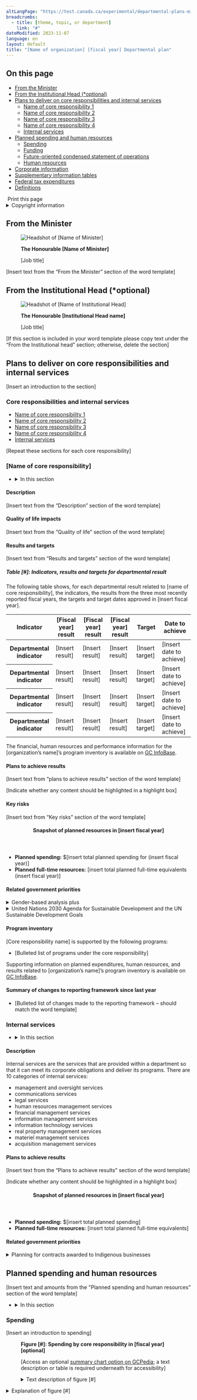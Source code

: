 ```yaml
---
altLangPage: "https://test.canada.ca/experimental/departmental-plans-ministeriels/dp-full-page-fr.html"
breadcrumbs:
  - title: [theme, topic, or department]
    link: "#"
dateModified: 2023-11-07
language: en
layout: default
title: "[Name of organization] [fiscal year] Departmental plan"
---
```

<link rel="stylesheet" type="text/css" href="departmental-plans-ministeriels/css/theme.min.css" />
<div class="mwsgeneric-base-html parbase section">
  
   <section>
  <h2>On this page</h2>
  <ul>
    <li><a href="#toc01">From the Minister</a></li>
    <li><a href="#toc01b">From the Institutional Head (*optional)</a></li>
    <li><a href="#toc02">Plans to deliver on core responsibilities and internal services</a> 
      <ul>
        <li><a href="#toc02-1">Name of  core responsibility 1</a></li>
        <li><a href="#toc02-2">Name of  core responsibility 2</a></li>
        <li><a href="#toc02-3">Name of  core responsibility 3</a></li>
        <li><a href="#toc02-4">Name of  core responsibility 4</a></li>
        <li><a href="#toc02-5">Internal  services</a></li>
      </ul>
    </li>
    <li><a href="#toc03">Planned spending and human resources</a>
      <ul>
        <li><a href="#toc03-1">Spending</a></li>
        <li><a href="#toc03-2">Funding</a></li>
        <li><a href="#toc03-3">Future-oriented condensed statement of operations</a></li>
        <li><a href="#toc03-4">Human resources</a></li>
      </ul>
    </li>
      <li><a href="#toc04">Corporate information</a></li>
      <li><a href="#toc05">Supplementary information tables</a></li>
    <li><a href="#toc06">Federal  tax expenditures </a></li>
    <li><a href="#toc07">Definitions </a></li>
  </ul>
</section>
<section> <span class="wb-toggle" data-toggle="{&quot;selector&quot;: &quot;main summary&quot;, &quot;print&quot;: &quot;on&quot;}"></span> <a onclick="window.print()" class="btn btn-default btn-lg mrgn-bttm-xl"><span class="glyphicon glyphicon-print" aria-hidden="true"></span>&nbsp;Print this page</a> </section>
<details class="brdr-tp brdr-rght brdr-bttm brdr-lft">
  <summary class="wb-toggle" data-toggle='{"print":"on"}'>Copyright information</summary>
  <p>[include copyright information]</p>
</details>
<section>
  <h2 id="toc01">From  the Minister</h2>
  <div class="pull-right mrgn-lft-md col-xs-4"> 
    <figure> 
     <img alt="Headshot of [Name of Minister]" class="img-responsive center-block" src="https://raw.githubusercontent.com/gc-proto/experimental/master/departmental-plans-ministeriels/portrait.png">
     <figcaption class="text-center small"> 
      <p class="mrgn-bttm-0"><strong>The Honourable [Name of Minister]</strong></p>
      <p>[Job title]</p> 
     </figcaption> 
    </figure> 
   </div>
  <p>[Insert text from the &ldquo;From the Minister&rdquo; section of the word template]</p><div class="clearfix"></div>
</section>
<section>
  <h2 id="toc01b">From  the Institutional Head (*optional)</h2>
    <div class="pull-right mrgn-lft-md col-xs-4"> 
    <figure> 
     <img alt="Headshot of [Name of Institutional Head]" class="img-responsive center-block" src="https://raw.githubusercontent.com/gc-proto/experimental/master/departmental-plans-ministeriels/portrait.png">
     <figcaption class="text-center small"> 
      <p class="mrgn-bttm-0"><strong>The Honourable [Institutional Head name]</strong></p>
      <p>[Job title]</p> 
     </figcaption> 
    </figure> 
   </div>
  <p>[If this section is included in your word template please copy text under the &ldquo;From the Institutional head&rdquo; section; otherwise, delete the section]</p><div class="clearfix"></div>
</section>
<section>
  <h2 id="toc02">Plans to deliver on core responsibilities and internal services</h2>
  <p>[Insert an introduction to the section]</p>
<section>
  <h3>Core  responsibilities and internal services</h3>
  <ul>
    <li><a href="#toc02-1">Name of  core responsibility 1</a></li>
    <li><a href="#toc02-2">Name of  core responsibility 2</a></li>
    <li><a href="#toc02-3">Name of  core responsibility 3</a></li>
    <li><a href="#toc02-4">Name of  core responsibility 4</a></li>
    <li><a href="#toc02-5">Internal  services</a></li>
    </ul>
</section>
  <p>[Repeat these sections for each core responsibility]</p>
  <section>
    <h3 id="toc02-1">[Name of core responsibility]</h3>
    <ul class="list-unstyled">
      <li>
        <details class="brdr-tp brdr-rght brdr-bttm brdr-lft">
          <summary class="wb-toggle" data-toggle='{"print":"on"}'>In this section</summary>
          <ul>
            <li><a href="#toc02-1-1">Description</a></li>
            <li><a href="#toc02-1-2">Quality of life impacts</a></li>
            <li><a href="#toc02-1-3">Results and targets</a></li>
            <li><a href="#toc02-1-4">Plans to achieve results</a></li>
            <li><a href="#toc02-1-5">Key risks</a></li>
            <li><a href="#toc02-1-6">Snapshot of planned resources in [insert fiscal year]</a></li>
            <li><a href="#toc02-1-7">Related government priorities</a></li>
            <li><a href="#toc02-1-8">Program inventory</a></li>
            <li><a href="#toc02-1-9">Summary of changes to reporting framework since last year</a></li>
          </ul>
        </details>
      </li>
    </ul>
    <section>
      <h4 id="toc02-1-1">Description</h4>
      <p>[Insert text from the “Description” section of the word template]</p>
</section>
    <section>
      <h4 id="toc02-1-2">Quality of life impacts</h4>
      <p>[Insert text from the “Quality of life” section of the word template] </p>
</section>
    <section>
      <h4 id="toc02-1-3">Results and targets</h4>
        <p>[Insert text from &ldquo;Results and targets&rdquo; section of the word template]</p>
<section><h5>Table [#]: Indicators, results and targets for departmental result</h5>
    <p>The following table shows, for each departmental result related to [name of core responsibility], the indicators, the results from the three&nbsp;most recently reported fiscal years, the targets and target dates approved in [insert fiscal year].</p>
<table id="tbl1" class="table table-bordered table-condensed">
  <thead>
    <tr class="active">
      <th class="text-left" scope="col"><div class="mrgn-tp-md mrgn-rght-md mrgn-bttm-md mrgn-lft-md">Indicator</div></th>
      <th class="text-left" scope="col"><div class="mrgn-tp-md mrgn-rght-md mrgn-bttm-md mrgn-lft-md">[Fiscal year] result</div></th>
      <th class="text-left" scope="col"><div class="mrgn-tp-md mrgn-rght-md mrgn-bttm-md mrgn-lft-md">[Fiscal year] result</div></th>
      <th class="text-left" scope="col"><div class="mrgn-tp-md mrgn-rght-md mrgn-bttm-md mrgn-lft-md">[Fiscal year] result </div></th>
      <th class="text-left" scope="col"><div class="mrgn-tp-md mrgn-rght-md mrgn-bttm-md mrgn-lft-md">Target</div></th>
      <th class="text-left" scope="col"><div class="mrgn-tp-md mrgn-rght-md mrgn-bttm-md mrgn-lft-md">Date to achieve</div></th>
      </tr>
    </thead>
  <tbody>
    <tr>
      <th class="text-left" scope="row"><div class="mrgn-tp-md mrgn-rght-md mrgn-bttm-md mrgn-lft-md">Departmental indicator</div></th>
      <td><div class="mrgn-tp-md mrgn-rght-md mrgn-bttm-md mrgn-lft-md">[Insert result]</div></td>
      <td><div class="mrgn-tp-md mrgn-rght-md mrgn-bttm-md mrgn-lft-md">[Insert result]</div></td>
      <td><div class="mrgn-tp-md mrgn-rght-md mrgn-bttm-md mrgn-lft-md">[Insert result]</div></td>
      <td><div class="mrgn-tp-md mrgn-rght-md mrgn-bttm-md mrgn-lft-md">[Insert target]</div></td>
      <td><div class="mrgn-tp-md mrgn-rght-md mrgn-bttm-md mrgn-lft-md">[Insert date to achieve]</div></td>
      </tr>
    <tr>
      <th class="text-left" scope="row"><div class="mrgn-tp-md mrgn-rght-md mrgn-bttm-md mrgn-lft-md">Departmental indicator</div></th>
      <td><div class="mrgn-tp-md mrgn-rght-md mrgn-bttm-md mrgn-lft-md">[Insert result]</div></td>
      <td><div class="mrgn-tp-md mrgn-rght-md mrgn-bttm-md mrgn-lft-md">[Insert result]</div></td>
      <td><div class="mrgn-tp-md mrgn-rght-md mrgn-bttm-md mrgn-lft-md">[Insert result]</div></td>
      <td><div class="mrgn-tp-md mrgn-rght-md mrgn-bttm-md mrgn-lft-md">[Insert target]</div></td>
      <td><div class="mrgn-tp-md mrgn-rght-md mrgn-bttm-md mrgn-lft-md">[Insert date to achieve]</div></td>
      </tr>
    <tr>
      <th class="text-left" scope="row"><div class="mrgn-tp-md mrgn-rght-md mrgn-bttm-md mrgn-lft-md">Departmental indicator</div></th>
      <td><div class="mrgn-tp-md mrgn-rght-md mrgn-bttm-md mrgn-lft-md">[Insert result]</div></td>
      <td><div class="mrgn-tp-md mrgn-rght-md mrgn-bttm-md mrgn-lft-md">[Insert result]</div></td>
      <td><div class="mrgn-tp-md mrgn-rght-md mrgn-bttm-md mrgn-lft-md">[Insert result]</div></td>
      <td><div class="mrgn-tp-md mrgn-rght-md mrgn-bttm-md mrgn-lft-md">[Insert target]</div></td>
      <td><div class="mrgn-tp-md mrgn-rght-md mrgn-bttm-md mrgn-lft-md">[Insert date to achieve]</div></td>
      </tr>
    <tr>
      <th class="text-left" scope="row"><div class="mrgn-tp-md mrgn-rght-md mrgn-bttm-md mrgn-lft-md">Departmental indicator</div></th>
      <td><div class="mrgn-tp-md mrgn-rght-md mrgn-bttm-md mrgn-lft-md">[Insert result]</div></td>
      <td><div class="mrgn-tp-md mrgn-rght-md mrgn-bttm-md mrgn-lft-md">[Insert result]</div></td>
      <td><div class="mrgn-tp-md mrgn-rght-md mrgn-bttm-md mrgn-lft-md">[Insert result]</div></td>
      <td><div class="mrgn-tp-md mrgn-rght-md mrgn-bttm-md mrgn-lft-md">[Insert target]</div></td>
      <td><div class="mrgn-tp-md mrgn-rght-md mrgn-bttm-md mrgn-lft-md">[Insert date to achieve]</div></td>
      </tr>
    </tbody>
</table>
<p>The financial, human resources and performance information for the [organization&rsquo;s name]&rsquo;s program inventory is available on <a href="https://www.tbs-sct.gc.ca/ems-sgd/edb-bdd/index-eng.html">GC InfoBase</a>.</p></section>
    </section>
    <section>
      <h4 id="toc02-1-4">Plans to achieve results</h4>
      <p>[Insert text from &ldquo;plans to achieve results&rdquo; section of the word template]</p>
        <div class="well"><p>[Indicate whether any content should be highlighted in a highlight box] </p>
</div>
    </section>
    <section>
      <h4 id="toc02-1-5">Key risks</h4>
      <p>[Insert text from &ldquo;Key risks&rdquo; section of the word template]</p></section>
      <section>
      </section><section><div class="panel panel-primary">
          <header class="panel-heading"><h4 class="mrgn-tp-0 mrgn-bttm-0" id="toc02-1-6">Snapshot of planned resources in [insert fiscal year]</h4></header>
  <div class="panel-body">
    <ul>
      <li><strong>Planned spending:</strong> $[insert total planned  spending for (insert fiscal year)]</li>
      <li><strong>Planned full-time resources:</strong> [insert total planned  full-time equivalents (insert fiscal year)]</li>
      </ul>
    </div>
</div></section>
    <section>
      <h4 id="toc02-1-7">Related government  priorities</h4>
      <details class="brdr-tp brdr-rght brdr-bttm brdr-lft">
        <summary class="wb-toggle" data-toggle='{"print":"on"}'>Gender-based analysis plus</summary>
        <p>[Text within the “Gender-based analysis plus” section, if included]</p>
      </details>
      <details class="brdr-tp brdr-rght brdr-bttm brdr-lft">
        <summary class="wb-toggle" data-toggle='{"print":"on"}'>United Nations 2030 Agenda for Sustainable Development and the UN Sustainable Development Goals</summary>
        <p>[Text within the “United Nations 2030 Agenda for Sustainable Development and the UN Sustainable Development Goals”, if included] </p>
      </details>
  </section>
    <section>
      <h4 id="toc02-1-8">Program inventory</h4>
      <p>[Core responsibility name] is supported by the following programs:</p>
<ul>
  <li>[Bulleted list of programs under the core  responsibility]</li>
  </ul>
<p>Supporting information on planned expenditures, human resources, and results related to [organization&rsquo;s name]&rsquo;s program inventory is available on <a href="https://www.tbs-sct.gc.ca/ems-sgd/edb-bdd/index-eng.html">GC InfoBase</a>.</p>
    </section>
    <section>
      <h4 id="toc02-1-9">Summary of changes to reporting framework since last year</h4>
      <ul>
        <li>[Bulleted list of changes made to the reporting  framework – should match the word template]</li>
      </ul>
    </section>
  </section>
  <section>
    <h3 id="toc02-5">Internal services</h3>
    <ul class="list-unstyled">
      <li>
        <details class="brdr-tp brdr-rght brdr-bttm brdr-lft">
          <summary class="wb-toggle" data-toggle='{"print":"on"}'>In this section</summary>
          <ul>
            <li><a href="#toc02-5-1">Description</a></li>
            <li><a href="#toc02-5-2">Plans to achieve results</a></li>
            <li><a href="#toc02-5-3">Snapshot of planned  resources in [insert fiscal year]</a></li>
            <li><a href="#toc02-5-4">Related government  priorities</a></li>
          </ul>
        </details>
      </li>
    </ul>
    <section>
      <h4 is="toc02-5-1">Description</h4>
      <p>Internal services are the services that are provided within a department so that it can meet its corporate obligations and deliver its programs. There are 10 categories of internal services:</p>
      <ul>
        <li>management and oversight  services</li>
        <li>communications services</li>
        <li>legal services</li>
        <li>human resources management  services</li>
        <li>financial management services</li>
        <li>information management services</li>
        <li>information technology services</li>
        <li>real property management  services</li>
        <li>materiel management services</li>
        <li>acquisition  management services</li>
      </ul>
    </section>
    <section>
      <h4 is="toc02-5-2">Plans to achieve results</h4>
      <p>[Insert text from the &ldquo;Plans to achieve results&rdquo; section of the word template]   </p>
      <div class="well">
        <p>[Indicate whether any content should be highlighted in a highlight box]</p>
</div>
    </section>
    <section>
        <div class="panel panel-primary">
          <header class="panel-heading"><h4 class="mrgn-tp-0 mrgn-bttm-0" id="toc02-5-3">Snapshot of planned resources in [insert fiscal year]</h4></header>
            <div class="panel-body">
        <ul>
          <li><strong>Planned spending:</strong> $[insert total planned spending]</li>
          <li><strong>Planned full-time resources:</strong> [insert total planned  full-time equivalents]</li>
        </ul>
    </div>
</div>
    </section>
    <section>
      <h4 is="toc02-5-4">Related government  priorities</h4>
      <details class="brdr-tp brdr-rght brdr-bttm brdr-lft">
        <summary class="wb-toggle"  data-toggle='{"print":"on"}'>Planning for contracts awarded to Indigenous businesses</summary>
        <p>[Text within the “Planning for contracts awarded to Indigenous businesses” section] </p>
      </details>
    </section>
</section>
</section>
<section>
  <h2 id="toc03"> Planned spending  and human resources</h2>
  <p>[Insert text and amounts from the &quot;Planned spending and human resources&rdquo; section of the word template]</p><ul class="list-unstyled">
  <li>
    <details class="brdr-tp brdr-rght brdr-bttm brdr-lft">
      <summary class="wb-toggle" data-toggle='{"print":"on"}'>In this section</summary>
      <ul>
        <li><a href="#toc03-1">Spending</a></li>
        <li><a href="#toc03-2">Funding</a></li>
        <li><a href="#toc03-3">Future-oriented condensed statement of operations</a></li>
        <li><a href="#toc03-4">Human resources</a></li>
        </ul>
      </details>
    </li>
</ul>
  <section>
    <h3 id="toc03-1">Spending</h3>
    <p>[Insert an introduction to spending]</p>
<section>
        <figure id="toc03-fig1">
            <figcaption class="text-left h4"><strong>Figure [#]: Spending by core responsibility in [fiscal year][optional]</strong></figcaption>
            <p>[Access an optional <a href="https://www.gcpedia.gc.ca/gcwiki/images/0/05/Pie_chart_template_-_EN.xlsx">summary chart option on GCPedia</a>; a text description or table is required underneath for accessibility]</p>
            <details class="brdr-tp brdr-rght brdr-bttm brdr-lft">
                <summary class="wb-toggle"  data-toggle='{"print":"on"}'>Text description of figure [#]</summary>

                <div class="table-responsive">
                  <table id="fig-tbl1" class="table table-bordered table-condensed">
                    <thead>
                      <tr class="active">
                    <th class="text-left" scope="col"><div class="mrgn-tp-md mrgn-rght-md mrgn-bttm-md mrgn-lft-md">Core responsibilities and internal services</div></th>
                    <th class="text-left" scope="col"><div class="mrgn-tp-md mrgn-rght-md mrgn-bttm-md mrgn-lft-md">[Insert fiscal year] planned spending</div></th>
                  </tr>
                    </thead>
                    <tbody>
                  <tr>
                    <th class="text-left" scope="row"><div class="mrgn-tp-md mrgn-rght-md mrgn-bttm-md mrgn-lft-lg">1. Core responsibility </div></th>
                    <td><div class="mrgn-tp-md mrgn-rght-md mrgn-bttm-md mrgn-lft-md">[Insert amount]</div></td>
                  </tr>
                  <tr>
                    <th class="text-left" scope="row"><div class="mrgn-tp-md mrgn-rght-md mrgn-bttm-md mrgn-lft-lg">2. Core responsibility </div></th>
                    <td><div class="mrgn-tp-md mrgn-rght-md mrgn-bttm-md mrgn-lft-md">[Insert amount]</div></td>
                  </tr>
                  <tr>
                    <th class="text-left" scope="row"><div class="mrgn-tp-md mrgn-rght-md mrgn-bttm-md mrgn-lft-lg">3. Core responsibility </div></th>
                    <td><div class="mrgn-tp-md mrgn-rght-md mrgn-bttm-md mrgn-lft-md">[Insert amount]</div></td>
                  </tr>
                  <tr>
                    <th class="text-left" scope="row"><div class="mrgn-tp-md mrgn-rght-md mrgn-bttm-md mrgn-lft-lg">4. Core responsibility </div></th>
                    <td><div class="mrgn-tp-md mrgn-rght-md mrgn-bttm-md mrgn-lft-md">[Insert amount]</div></td>
                  </tr>
                  <tr>
                    <th class="text-left" scope="row"><div class="mrgn-tp-md mrgn-rght-md mrgn-bttm-md mrgn-lft-md">Internal services</div></th>
                    <td><div class="mrgn-tp-md mrgn-rght-md mrgn-bttm-md mrgn-lft-md">[Insert amount]</div></td>
                  </tr>
                    </tbody>
</table></div>
            </details>
            <details class="brdr-tp brdr-rght brdr-bttm brdr-lft">
                <summary class="wb-toggle"  data-toggle='{"print":"on"}'>Explanation of figure [#]</summary>

                <p>[Please include the explanation of the figure included in the word template]</p>
            </details>
        </figure>
        <p>[Insert text from the &ldquo;Actual spending summary for core responsibilities and internal services (dollars)&rdquo; section of the word template] </p>
</section>
    <section>
      <h4>Table [#]: Actual spending summary for core responsibilities and internal services ($ dollars)</h4>
      
<p>The following table shows information on spending for each of [organization&rsquo;s name]&rsquo;s core responsibilities and for its internal services for the previous three fiscal years. Amounts for the current fiscal year are forecasted based on spending to date.</p>
<div class="table-responsive">
  <table id="tbl2" class="table table-bordered table-condensed">
    <thead>
      <tr class="active">
        <th class="text-left" scope="col"><div class="mrgn-tp-md mrgn-rght-md mrgn-bttm-md mrgn-lft-md">Core responsibilities and internal services</div></th>
        <th class="text-left" scope="col"><div class="mrgn-tp-md mrgn-rght-md mrgn-bttm-md mrgn-lft-md">[Insert fiscal year] actual expenditures</div></th>
        <th class="text-left" scope="col"><div class="mrgn-tp-md mrgn-rght-md mrgn-bttm-md mrgn-lft-md">[Insert fiscal year] actual expenditures</div></th>
        <th class="text-left" scope="col"><div class="mrgn-tp-md mrgn-rght-md mrgn-bttm-md mrgn-lft-md">[Insert fiscal year] forecast spending</div></th>
        </tr>
      </thead>
    <tbody>
      <tr>
                <th class="text-left" scope="row"><div class="mrgn-tp-md mrgn-rght-md mrgn-bttm-md mrgn-lft-lg">1. Core responsibility </div></th>
                <td><div class="mrgn-tp-md mrgn-rght-md mrgn-bttm-md mrgn-lft-md">[Insert the total authorities from Public Accounts]</div></td>
                <td><div class="mrgn-tp-md mrgn-rght-md mrgn-bttm-md mrgn-lft-md">[Insert the total authorities from Public Accounts]</div></td>
                <td><div class="mrgn-tp-md mrgn-rght-md mrgn-bttm-md mrgn-lft-md">[Insert the total forecast spending for the fiscal year]</div></td>
              </tr>
              <tr>
                <th class="text-left" scope="row"><div class="mrgn-tp-md mrgn-rght-md mrgn-bttm-md mrgn-lft-lg">2. Core responsibility</div></th>
                <td><div class="mrgn-tp-md mrgn-rght-md mrgn-bttm-md mrgn-lft-md">[Insert the total authorities from Public Accounts]</div></td>
                <td><div class="mrgn-tp-md mrgn-rght-md mrgn-bttm-md mrgn-lft-md">[Insert the total authorities from Public Accounts]</div></td>
                <td><div class="mrgn-tp-md mrgn-rght-md mrgn-bttm-md mrgn-lft-md">[Insert the total forecast spending for the fiscal year]</div></td>
              </tr>
              <tr>
                <th class="text-left" scope="row"><div class="mrgn-tp-md mrgn-rght-md mrgn-bttm-md mrgn-lft-lg">3. Core responsibility</div></th>
                <td><div class="mrgn-tp-md mrgn-rght-md mrgn-bttm-md mrgn-lft-md">[Insert the total authorities from Public Accounts]</div></td>
                <td><div class="mrgn-tp-md mrgn-rght-md mrgn-bttm-md mrgn-lft-md">[Insert the total authorities from Public Accounts]</div></td>
                <td><div class="mrgn-tp-md mrgn-rght-md mrgn-bttm-md mrgn-lft-md">[Insert the total forecast spending for the fiscal year]</div></td>
              </tr>
              <tr>
                <th class="text-left" scope="row"><div class="mrgn-tp-md mrgn-rght-md mrgn-bttm-md mrgn-lft-lg">4. Core responsibility</div></th>
                <td><div class="mrgn-tp-md mrgn-rght-md mrgn-bttm-md mrgn-lft-md">[Insert the total authorities from Public Accounts]</div></td>
                <td><div class="mrgn-tp-md mrgn-rght-md mrgn-bttm-md mrgn-lft-md">[Insert the total authorities from Public Accounts]</div></td>
                <td><div class="mrgn-tp-md mrgn-rght-md mrgn-bttm-md mrgn-lft-md">[Insert the total forecast spending for the fiscal year]</div></td>
              </tr>
      <tr class="active">
        <th class="text-left" scope="row"><div class="mrgn-tp-md mrgn-rght-md mrgn-bttm-md mrgn-lft-md">Subtotal</div></th>
        <td><div class="mrgn-tp-md mrgn-rght-md mrgn-bttm-md mrgn-lft-md">[Insert subtotal]</div></td>
        <td><div class="mrgn-tp-md mrgn-rght-md mrgn-bttm-md mrgn-lft-md">[Insert subtotal]</div></td>
        <td><div class="mrgn-tp-md mrgn-rght-md mrgn-bttm-md mrgn-lft-md">[Insert subtotal]</div></td>
        </tr>
      <tr>
        <th class="text-left" scope="row"><div class="mrgn-tp-md mrgn-rght-md mrgn-bttm-md mrgn-lft-md">Internal services</div></th>
        <td><div class="mrgn-tp-md mrgn-rght-md mrgn-bttm-md mrgn-lft-md">[Insert the total authorities from Public Accounts]</div></td>
        <td><div class="mrgn-tp-md mrgn-rght-md mrgn-bttm-md mrgn-lft-md">[Insert the total authorities from Public Accounts]</div></td>
        <td><div class="mrgn-tp-md mrgn-rght-md mrgn-bttm-md mrgn-lft-md">[Insert the total forecast spending for the fiscal year]</div></td>
        </tr>
      <tr class="active">
        <th class="text-left" scope="row"><div class="mrgn-tp-md mrgn-rght-md mrgn-bttm-md mrgn-lft-md">Total</div></th>
        <td><div class="mrgn-tp-md mrgn-rght-md mrgn-bttm-md mrgn-lft-md">[Insert subtotal plus internal services]</div></td>
        <td><div class="mrgn-tp-md mrgn-rght-md mrgn-bttm-md mrgn-lft-md">[Insert subtotal plus internal services]</div></td>
        <td><div class="mrgn-tp-md mrgn-rght-md mrgn-bttm-md mrgn-lft-md">[Insert subtotal plus internal services]</div></td>
        </tr>
      </tbody>
</table></div>

        
      <details class="brdr-tp brdr-rght brdr-bttm brdr-lft">
        <summary class="wb-toggle"  data-toggle='{"print":"on"}'>Explanation of table [#]</summary>
        <p>[Please include the explanation of the table included in the word template]</p>
      </details>
        <p>[Ensure that the content matches the &ldquo;Actual spending summary for core responsibilities and internal services (dollars)&rdquo; section of the word template] </p>
    </section>
    <section>
      <h4>Table [#]: Budgetary planning summary for core  responsibilities and internal services (dollars)</h4>
      
<p>The following table shows information on spending for each of [organization&rsquo;s name]&rsquo;s core responsibilities and for its internal services for the upcoming three fiscal years.</p>
<div class="table-responsive">
<table id="tbl3" class="table table-bordered table-condensed">
  <thead>
<tr class="active">
    <th class="text-left" scope="col"><div class="mrgn-tp-md mrgn-rght-md mrgn-bttm-md mrgn-lft-md">Core responsibilities and internal services</div></th>
    <th class="text-left" scope="col"><div class="mrgn-tp-md mrgn-rght-md mrgn-bttm-md mrgn-lft-md">[Insert fiscal year] budgetary spending (as indicated in Main Estimates)</div></th>
    <th class="text-left" scope="col"><div class="mrgn-tp-md mrgn-rght-md mrgn-bttm-md mrgn-lft-md">[Insert fiscal year] planned spending</div></th>
    <th class="text-left" scope="col"><div class="mrgn-tp-md mrgn-rght-md mrgn-bttm-md mrgn-lft-md">[Insert fiscal year] planned spending</div></th>
    <th class="text-left" scope="col"><div class="mrgn-tp-md mrgn-rght-md mrgn-bttm-md mrgn-lft-md">[Insert fiscal year] planned spending</div></th>
  </tr>
</thead>
  <tbody>
 <tr>
                <th class="text-left" scope="row"><div class="mrgn-tp-md mrgn-rght-md mrgn-bttm-md mrgn-lft-lg">1. Core responsibility </div></th>
                <td><div class="mrgn-tp-md mrgn-rght-md mrgn-bttm-md mrgn-lft-md">[Insert the total budgetary spending, as provided in the Main Estimates]</div></td>
                <td><div class="mrgn-tp-md mrgn-rght-md mrgn-bttm-md mrgn-lft-md">[Insert the total planned spending for the fiscal year]</div></td>
                <td><div class="mrgn-tp-md mrgn-rght-md mrgn-bttm-md mrgn-lft-md">[Insert the total planned spending for the fiscal year]</div></td>
                <td><div class="mrgn-tp-md mrgn-rght-md mrgn-bttm-md mrgn-lft-md">[Insert the total planned spending for the fiscal year]</div></td>
              </tr>
              <tr>
                <th class="text-left" scope="row"><div class="mrgn-tp-md mrgn-rght-md mrgn-bttm-md mrgn-lft-lg">2. Core responsibility</div></th>
                <td><div class="mrgn-tp-md mrgn-rght-md mrgn-bttm-md mrgn-lft-md">[Insert the total budgetary spending, as provided in the Main Estimates]</div></td>
                <td><div class="mrgn-tp-md mrgn-rght-md mrgn-bttm-md mrgn-lft-md">[Insert the total planned spending for the fiscal year]</div></td>
                <td><div class="mrgn-tp-md mrgn-rght-md mrgn-bttm-md mrgn-lft-md">[Insert the total planned spending for the fiscal year]</div></td>
                <td><div class="mrgn-tp-md mrgn-rght-md mrgn-bttm-md mrgn-lft-md">[Insert the total planned spending for the fiscal year]</div></td>
              </tr>
              <tr>
                <th class="text-left" scope="row"><div class="mrgn-tp-md mrgn-rght-md mrgn-bttm-md mrgn-lft-lg">3. Core responsibility</div></th>
                <td><div class="mrgn-tp-md mrgn-rght-md mrgn-bttm-md mrgn-lft-md">[Insert the total budgetary spending, as provided in the Main Estimates]</div></td>
                <td><div class="mrgn-tp-md mrgn-rght-md mrgn-bttm-md mrgn-lft-md">[Insert the total planned spending for the fiscal year]</div></td>
                <td><div class="mrgn-tp-md mrgn-rght-md mrgn-bttm-md mrgn-lft-md">[Insert the total planned spending for the fiscal year]</div></td>
                <td><div class="mrgn-tp-md mrgn-rght-md mrgn-bttm-md mrgn-lft-md">[Insert the total planned spending for the fiscal year]</div></td>
              </tr>
              <tr>
                <th class="text-left" scope="row"><div class="mrgn-tp-md mrgn-rght-md mrgn-bttm-md mrgn-lft-lg">4. Core responsibility</div></th>
                <td><div class="mrgn-tp-md mrgn-rght-md mrgn-bttm-md mrgn-lft-md">[Insert the total budgetary spending, as provided in the Main Estimates]</div></td>
                <td><div class="mrgn-tp-md mrgn-rght-md mrgn-bttm-md mrgn-lft-md">[Insert the total planned spending for the fiscal year]</div></td>
                <td><div class="mrgn-tp-md mrgn-rght-md mrgn-bttm-md mrgn-lft-md">[Insert the total planned spending for the fiscal year]</div></td>
                <td><div class="mrgn-tp-md mrgn-rght-md mrgn-bttm-md mrgn-lft-md">[Insert the total planned spending for the fiscal year]</div></td>
              </tr>
  <tr class="active">
    <th class="text-left" scope="row"><div class="mrgn-tp-md mrgn-rght-md mrgn-bttm-md mrgn-lft-md">Subtotal </div></th>
    <td><div class="mrgn-tp-md mrgn-rght-md mrgn-bttm-md mrgn-lft-md">[Insert subtotal]</div></td>
    <td><div class="mrgn-tp-md mrgn-rght-md mrgn-bttm-md mrgn-lft-md">[Insert subtotal]</div></td>
    <td><div class="mrgn-tp-md mrgn-rght-md mrgn-bttm-md mrgn-lft-md">[Insert subtotal]</div></td>
    <td><div class="mrgn-tp-md mrgn-rght-md mrgn-bttm-md mrgn-lft-md">[Insert subtotal]</div></td>
  </tr>
  <tr>
    <th class="text-left" scope="row"><div class="mrgn-tp-md mrgn-rght-md mrgn-bttm-md mrgn-lft-md">Internal services</div></th>
    <td><div class="mrgn-tp-md mrgn-rght-md mrgn-bttm-md mrgn-lft-md">[Insert the total budgetary spending, as provided in the Main Estimates]</div></td>
    <td><div class="mrgn-tp-md mrgn-rght-md mrgn-bttm-md mrgn-lft-md">[Insert the total planned spending for the fiscal year]</div></td>
    <td><div class="mrgn-tp-md mrgn-rght-md mrgn-bttm-md mrgn-lft-md">[Insert the total planned spending for the fiscal year]</div></td>
    <td><div class="mrgn-tp-md mrgn-rght-md mrgn-bttm-md mrgn-lft-md">[Insert the total planned spending for the fiscal year]</div></td>
  </tr>
  <tr class="active">
    <th class="text-left" scope="row"><div class="mrgn-tp-md mrgn-rght-md mrgn-bttm-md mrgn-lft-md">Total</div></th>
    <td><div class="mrgn-tp-md mrgn-rght-md mrgn-bttm-md mrgn-lft-md">[Insert subtotal plus internal services]</div></td>
    <td><div class="mrgn-tp-md mrgn-rght-md mrgn-bttm-md mrgn-lft-md">[Insert subtotal plus internal services]</div></td>
    <td><div class="mrgn-tp-md mrgn-rght-md mrgn-bttm-md mrgn-lft-md">[Insert subtotal plus internal services]</div></td>
    <td><div class="mrgn-tp-md mrgn-rght-md mrgn-bttm-md mrgn-lft-md">[Insert subtotal plus internal services]</div></td>
  </tr>
</tbody>
</table>
</div>
      <details class="brdr-tp brdr-rght brdr-bttm brdr-lft">
        <summary class="wb-toggle"  data-toggle='{"print":"on"}'>Explanation of table [#]</summary>
        <p>[Please include the explanation of the table included in the word template]</p>
      </details>
        <p>[Include this section if it appears in the word template]</p>
    </section>
      
    <section>
        <h4>Table [#]: [Fiscal year] budgetary gross and net  planned spending summary</h4>
        
        <p>The following table reconciles gross planned spending with net planned spending for 2024–25.</p>
        <div class="table-responsive">
          <table id="tbl4" class="table table-bordered table-condensed">
            <caption class="text-left"></caption>
            <thead>
              <tr class="active">
                <th class="text-left" scope="col"><div class="mrgn-tp-md mrgn-rght-md mrgn-bttm-md mrgn-lft-md">Core responsibilities and internal services</div></th>
                <th class="text-left" scope="col"><div class="mrgn-tp-md mrgn-rght-md mrgn-bttm-md mrgn-lft-md">[Insert fiscal year] gross planned spending (dollars) </div></th>
                <th class="text-left" scope="col"><div class="mrgn-tp-md mrgn-rght-md mrgn-bttm-md mrgn-lft-md">[Insert fiscal year] planned revenues netted against spending (dollars) </div></th>
                <th class="text-left" scope="col"><div class="mrgn-tp-md mrgn-rght-md mrgn-bttm-md mrgn-lft-md">[Insert fiscal year] planned net spending (dollars) </div></th>
              </tr>
            </thead>
            <tbody>
              <tr>
                <th class="text-left" scope="row"><div class="mrgn-tp-md mrgn-rght-md mrgn-bttm-md mrgn-lft-lg">1. Core responsibility </div></th>
                <td><div class="mrgn-tp-md mrgn-rght-md mrgn-bttm-md mrgn-lft-md">[Insert amount]</div></td>
                <td><div class="mrgn-tp-md mrgn-rght-md mrgn-bttm-md mrgn-lft-md">[Insert amount]</div></td>
                <td><div class="mrgn-tp-md mrgn-rght-md mrgn-bttm-md mrgn-lft-md">[Insert amount]</div></td>
              </tr>
              <tr>
                <th class="text-left" scope="row"><div class="mrgn-tp-md mrgn-rght-md mrgn-bttm-md mrgn-lft-lg">2. Core responsibility</div></th>
                <td><div class="mrgn-tp-md mrgn-rght-md mrgn-bttm-md mrgn-lft-md">[Insert amount]</div></td>
                <td><div class="mrgn-tp-md mrgn-rght-md mrgn-bttm-md mrgn-lft-md">[Insert amount]</div></td>
                <td><div class="mrgn-tp-md mrgn-rght-md mrgn-bttm-md mrgn-lft-md">[Insert amount]</div></td>
              </tr>
              <tr>
                <th class="text-left" scope="row"><div class="mrgn-tp-md mrgn-rght-md mrgn-bttm-md mrgn-lft-lg">3. Core responsibility</div></th>
                <td><div class="mrgn-tp-md mrgn-rght-md mrgn-bttm-md mrgn-lft-md">[Insert amount]</div></td>
                <td><div class="mrgn-tp-md mrgn-rght-md mrgn-bttm-md mrgn-lft-md">[Insert amount]</div></td>
                <td><div class="mrgn-tp-md mrgn-rght-md mrgn-bttm-md mrgn-lft-md">[Insert amount]</div></td>
              </tr>
              <tr>
                <th class="text-left" scope="row"><div class="mrgn-tp-md mrgn-rght-md mrgn-bttm-md mrgn-lft-lg">4. Core responsibility</div></th>
                <td><div class="mrgn-tp-md mrgn-rght-md mrgn-bttm-md mrgn-lft-md">[Insert amount]</div></td>
                <td><div class="mrgn-tp-md mrgn-rght-md mrgn-bttm-md mrgn-lft-md">[Insert amount]</div></td>
                <td><div class="mrgn-tp-md mrgn-rght-md mrgn-bttm-md mrgn-lft-md">[Insert amount]</div></td>
              </tr>
              <tr class="active">
                <th class="text-left" scope="row"><div class="mrgn-tp-md mrgn-rght-md mrgn-bttm-md mrgn-lft-md">Subtotal</div></th>
                <td><div class="mrgn-tp-md mrgn-rght-md mrgn-bttm-md mrgn-lft-md">[Insert subtotal]</div></td>
                <td><div class="mrgn-tp-md mrgn-rght-md mrgn-bttm-md mrgn-lft-md">[Insert subtotal]</div></td>
                <td><div class="mrgn-tp-md mrgn-rght-md mrgn-bttm-md mrgn-lft-md">[Insert subtotal]</div></td>
              </tr>
              <tr>
                <th class="text-left" scope="row"><div class="mrgn-tp-md mrgn-rght-md mrgn-bttm-md mrgn-lft-md">Internal services</div></th>
                <td><div class="mrgn-tp-md mrgn-rght-md mrgn-bttm-md mrgn-lft-md">[Insert amount]</div></td>
                <td><div class="mrgn-tp-md mrgn-rght-md mrgn-bttm-md mrgn-lft-md">[Insert amount]</div></td>
                <td><div class="mrgn-tp-md mrgn-rght-md mrgn-bttm-md mrgn-lft-md">[Insert amount]</div></td>
              </tr>
              <tr class="active">
                <th class="text-left" scope="row"><div class="mrgn-tp-md mrgn-rght-md mrgn-bttm-md mrgn-lft-md">Total</div></th>
                <td><div class="mrgn-tp-md mrgn-rght-md mrgn-bttm-md mrgn-lft-md">[Insert subtotal plus internal services]</div></td>
                <td><div class="mrgn-tp-md mrgn-rght-md mrgn-bttm-md mrgn-lft-md">[Insert subtotal plus internal services]</div></td>
                <td><div class="mrgn-tp-md mrgn-rght-md mrgn-bttm-md mrgn-lft-md">[Insert subtotal plus internal services]</div></td>
              </tr>
            </tbody>
          </table>
        </div>
        <details class="brdr-tp brdr-rght brdr-bttm brdr-lft">
        <summary class="wb-toggle"  data-toggle='{"print":"on"}'>Explanation of table [#]</summary>
        <p>[Please include the explanation of the table included in the word template]</p>
      </details>
    </section>
    </section>
      
 
  <section>
    <h3 id="toc03-2">Funding</h3>
      <section><figure id="toc03-fig2">
            <figcaption class="text-left h4"><strong>Figure [#]: Departmental spending [insert fiscal year] to [insert fiscal year]</strong></figcaption>
            <p>The following graph presents planned spending (voted and statutory expenditures) over time.  </p>
            <p>[Access the <a href="https://www.gcpedia.gc.ca/gcwiki/images/b/b1/2024-25_Departmental_Spending_Graph_Template_-_EN.xlsx">bar graph template on GCPedia</a>]</p>
            <img src="https://raw.githubusercontent.com/gc-proto/experimental/master/departmental-plans-ministeriels/figure.png" class="img-responsive center-block" alt="[alt text]. Text version below:" />

            <details class="brdr-tp brdr-rght brdr-bttm brdr-lft">
                <summary class="wb-toggle"  data-toggle='{"print":"on"}'>Text description of figure [#]</summary>

                <div class="table-responsive">
                  <table id="fig-tbl2" class="table table-bordered table-condensed">
                    <thead>
                      <tr class="active">
                    <th class="text-left" scope="col"><div class="mrgn-tp-md mrgn-rght-md mrgn-bttm-md mrgn-lft-md">Fiscal year</div></th>
                    <th class="text-left" scope="col"><div class="mrgn-tp-md mrgn-rght-md mrgn-bttm-md mrgn-lft-md">Total</div></th>
                    <th class="text-left" scope="col"><div class="mrgn-tp-md mrgn-rght-md mrgn-bttm-md mrgn-lft-md">Voted</div></th>
                    <th class="text-left" scope="col"><div class="mrgn-tp-md mrgn-rght-md mrgn-bttm-md mrgn-lft-md">Statutory</div></th>
                  </tr>
                    </thead>
                    <tbody>
                  <tr>
                    <th class="text-left" scope="row"><div class="mrgn-tp-md mrgn-rght-md mrgn-bttm-md mrgn-lft-lg">[Insert fiscal year]</div></th>
                    <td><div class="mrgn-tp-md mrgn-rght-md mrgn-bttm-md mrgn-lft-md">[Insert amount]</div></td>
                    <td><div class="mrgn-tp-md mrgn-rght-md mrgn-bttm-md mrgn-lft-md">[Insert amount]</div></td>
                    <td><div class="mrgn-tp-md mrgn-rght-md mrgn-bttm-md mrgn-lft-md">[Insert amount]</div></td>
                  </tr>
                  <tr>
                    <th class="text-left" scope="row"><div class="mrgn-tp-md mrgn-rght-md mrgn-bttm-md mrgn-lft-lg">[Insert fiscal year]</div></th>
                    <td><div class="mrgn-tp-md mrgn-rght-md mrgn-bttm-md mrgn-lft-md">[Insert amount]</div></td>
                    <td><div class="mrgn-tp-md mrgn-rght-md mrgn-bttm-md mrgn-lft-md">[Insert amount]</div></td>
                    <td><div class="mrgn-tp-md mrgn-rght-md mrgn-bttm-md mrgn-lft-md">[Insert amount]</div></td>
                  </tr>
                  <tr>
                    <th class="text-left" scope="row"><div class="mrgn-tp-md mrgn-rght-md mrgn-bttm-md mrgn-lft-lg">[Insert fiscal year]</div></th>
                    <td><div class="mrgn-tp-md mrgn-rght-md mrgn-bttm-md mrgn-lft-md">[Insert amount]</div></td>
                    <td><div class="mrgn-tp-md mrgn-rght-md mrgn-bttm-md mrgn-lft-md">[Insert amount]</div></td>
                    <td><div class="mrgn-tp-md mrgn-rght-md mrgn-bttm-md mrgn-lft-md">[Insert amount]</div></td>
                  </tr>
                  <tr>
                    <th class="text-left" scope="row"><div class="mrgn-tp-md mrgn-rght-md mrgn-bttm-md mrgn-lft-lg">[Insert fiscal year]</div></th>
                    <td><div class="mrgn-tp-md mrgn-rght-md mrgn-bttm-md mrgn-lft-md">[Insert amount]</div></td>
                    <td><div class="mrgn-tp-md mrgn-rght-md mrgn-bttm-md mrgn-lft-md">[Insert amount]</div></td>
                    <td><div class="mrgn-tp-md mrgn-rght-md mrgn-bttm-md mrgn-lft-md">[Insert amount]</div></td>
                  </tr>
                  <tr>
                    <th class="text-left" scope="row"><div class="mrgn-tp-md mrgn-rght-md mrgn-bttm-md mrgn-lft-lg">[Insert fiscal year]</div></th>
                    <td><div class="mrgn-tp-md mrgn-rght-md mrgn-bttm-md mrgn-lft-md">[Insert amount]</div></td>
                    <td><div class="mrgn-tp-md mrgn-rght-md mrgn-bttm-md mrgn-lft-md">[Insert amount]</div></td>
                    <td><div class="mrgn-tp-md mrgn-rght-md mrgn-bttm-md mrgn-lft-md">[Insert amount]</div></td>
                  </tr>
                  <tr>
                    <th class="text-left" scope="row"><div class="mrgn-tp-md mrgn-rght-md mrgn-bttm-md mrgn-lft-lg">[Insert fiscal year]</div></th>
                    <td><div class="mrgn-tp-md mrgn-rght-md mrgn-bttm-md mrgn-lft-md">[Insert amount]</div></td>
                    <td><div class="mrgn-tp-md mrgn-rght-md mrgn-bttm-md mrgn-lft-md">[Insert amount]</div></td>
                    <td><div class="mrgn-tp-md mrgn-rght-md mrgn-bttm-md mrgn-lft-md">[Insert amount]</div></td>
                  </tr>
                    </tbody>
                </table></div>
            </details>
            <details class="brdr-tp brdr-rght brdr-bttm brdr-lft">
                <summary class="wb-toggle"  data-toggle='{"print":"on"}'>Explanation of figure [#]</summary>

                <p>[Please include the explanation of the figure included in the word template]</p>
            </details>
        </figure></section>
    <section>
      <h4>Estimates by vote</h4>
      <p>Information on [organization’s name]’s organizational appropriations is available in the <a href="#">2024-25 Main Estimates</a> [include link to main estimates from the word template].</p>
</section>
  </section>
  <section>
    <h3 id="toc03-3">Future-oriented  condensed statement of operations </h3>
    <p>[Insert text from the &ldquo;Future-oriented condensed statement of operations&rdquo; section of the word template] </p>
<p>The future-oriented condensed statement of operations provides an overview of [organization&rsquo;s name]&rsquo;s operations for 2023–24 to 2024–25.</p>
    <p>The forecast and planned amounts in this statement of operations were prepared on an accrual basis. The forecast and planned amounts presented in other sections of the Departmental Plan were prepared on an expenditure basis. Amounts may therefore differ.</p>
    <p>A more detailed future-oriented statement of operations and associated notes, including a reconciliation of the net cost of operations with the requested authorities, are available at [organization&rsquo;s name] [hyperlink the text to the website].</p>
      <section><h4>Table [#]: Future-oriented condensed statement of operations for the year ending March 31, [insert fiscal year] (dollars)</h4>
<div class="table-responsive"><table id="tbl5" class="table table-bordered table-condensed">
  <thead>
    <tr class="active">
        <th class="text-left" scope="col"><div class="mrgn-tp-md mrgn-rght-md mrgn-bttm-md mrgn-lft-md">Financial information</div></th>
        <th class="text-left" scope="col"><div class="mrgn-tp-md mrgn-rght-md mrgn-bttm-md mrgn-lft-md">[Insert fiscal year] forecast results</div></th>
        <th class="text-left" scope="col"><div class="mrgn-tp-md mrgn-rght-md mrgn-bttm-md mrgn-lft-md">[Insert fiscal year] planned results </div></th>
        <th class="text-left" scope="col"><div class="mrgn-tp-md mrgn-rght-md mrgn-bttm-md mrgn-lft-md">Difference<br>
   ([insert fiscal year] planned results minus <br>
   [insert fiscal year] forecast results)</div></th>
      </tr>
  </thead>
  <tbody>
<tr>
    <th class="text-left" scope="row"><div class="mrgn-tp-md mrgn-rght-md mrgn-bttm-md mrgn-lft-md">Total expenses </div></th>
    <td><div class="mrgn-tp-md mrgn-rght-md mrgn-bttm-md mrgn-lft-md">[Insert amount]</div></td>
    <td><div class="mrgn-tp-md mrgn-rght-md mrgn-bttm-md mrgn-lft-md">[Insert amount]</div></td>
    <td><div class="mrgn-tp-md mrgn-rght-md mrgn-bttm-md mrgn-lft-md">[Insert amount]</div></td>
  </tr>
  <tr>
    <th class="text-left" scope="row"><div class="mrgn-tp-md mrgn-rght-md mrgn-bttm-md mrgn-lft-md">Total revenues</div></th>
    <td><div class="mrgn-tp-md mrgn-rght-md mrgn-bttm-md mrgn-lft-md">[Insert amount]</div></td>
    <td><div class="mrgn-tp-md mrgn-rght-md mrgn-bttm-md mrgn-lft-md">[Insert amount]</div></td>
    <td><div class="mrgn-tp-md mrgn-rght-md mrgn-bttm-md mrgn-lft-md">[Insert amount]</div></td>
  </tr>
  <tr>
    <th class="text-left" scope="row"><div class="mrgn-tp-md mrgn-rght-md mrgn-bttm-md mrgn-lft-md">Net cost of operations before government funding and transfers</div></th>
    <td><div class="mrgn-tp-md mrgn-rght-md mrgn-bttm-md mrgn-lft-md">[Insert amount]</div></td>
    <td><div class="mrgn-tp-md mrgn-rght-md mrgn-bttm-md mrgn-lft-md">[Insert amount]</div></td>
    <td><div class="mrgn-tp-md mrgn-rght-md mrgn-bttm-md mrgn-lft-md">[Insert amount]</div></td>
  </tr>
</tbody>
</table></div>
    <details class="brdr-tp brdr-rght brdr-bttm brdr-lft">
      <summary class="wb-toggle"  data-toggle='{"print":"on"}'>Explanation of table [#]</summary>
      <p>[Please include the explanation of the table included in the word template]</p>
    </details></section>
  </section>
  <section>
    <h3 id="toc03-4">Human resources</h3>
    <section>
      <h4>Table [#]: Actual human resources for core responsibilities and internal services</h4>
      <p>[Insert text from the &ldquo;Actual human resources for core responsibilities and internal services&rdquo; section  of the word template] </p>
<p>The following table shows a summary of human resources, in full-time equivalents (FTEs), for [organization&rsquo;s name]&rsquo;s core responsibilities and for its internal services for the previous three fiscal years. Human resources for the current fiscal year are forecasted based on year to date. </p>
<div>
  <div> </div>
</div>
<div class="table-responsive">
  <table id="tbl6" class="table table-bordered table-condensed">
    <thead>
      <tr class="active">
        <th class="text-left" scope="col"><div class="mrgn-tp-md mrgn-rght-md mrgn-bttm-md mrgn-lft-md">Core responsibilities and internal services</div></th>
        <th class="text-left" scope="col"><div class="mrgn-tp-md mrgn-rght-md mrgn-bttm-md mrgn-lft-md">[insert fiscal year] actual FTEs</div></th>
        <th class="text-left" scope="col"><div class="mrgn-tp-md mrgn-rght-md mrgn-bttm-md mrgn-lft-md">[insert fiscal year] actual FTEs</div></th>
        <th class="text-left" scope="col"><div class="mrgn-tp-md mrgn-rght-md mrgn-bttm-md mrgn-lft-md">[insert fiscal year] forecasted FTEs</div></th>
        </tr>
      </thead>
    <tbody>
      <tr>
        <th class="text-left" scope="row"><div class="mrgn-tp-md mrgn-rght-md mrgn-bttm-md mrgn-lft-lg">1. Core responsibility</div></th>
        <td><div class="mrgn-tp-md mrgn-rght-md mrgn-bttm-md mrgn-lft-md">[Insert number]</div></td>
        <td><div class="mrgn-tp-md mrgn-rght-md mrgn-bttm-md mrgn-lft-md">[Insert number]</div></td>
        <td><div class="mrgn-tp-md mrgn-rght-md mrgn-bttm-md mrgn-lft-md">[Insert number]</div></td>
        </tr>
      <tr>
        <th class="text-left" scope="row"><div class="mrgn-tp-md mrgn-rght-md mrgn-bttm-md mrgn-lft-lg">2. Core responsibility</div></th>
        <td><div class="mrgn-tp-md mrgn-rght-md mrgn-bttm-md mrgn-lft-md">[Insert number]</div></td>
        <td><div class="mrgn-tp-md mrgn-rght-md mrgn-bttm-md mrgn-lft-md">[Insert number]</div></td>
        <td><div class="mrgn-tp-md mrgn-rght-md mrgn-bttm-md mrgn-lft-md">[Insert number]</div></td>
        </tr>
      <tr>
        <th class="text-left" scope="row"><div class="mrgn-tp-md mrgn-rght-md mrgn-bttm-md mrgn-lft-lg">3. Core responsibility</div></th>
        <td><div class="mrgn-tp-md mrgn-rght-md mrgn-bttm-md mrgn-lft-md">[Insert number]</div></td>
        <td><div class="mrgn-tp-md mrgn-rght-md mrgn-bttm-md mrgn-lft-md">[Insert number]</div></td>
        <td><div class="mrgn-tp-md mrgn-rght-md mrgn-bttm-md mrgn-lft-md">[Insert number]</div></td>
        </tr>
      <tr>
        <th class="text-left" scope="row"><div class="mrgn-tp-md mrgn-rght-md mrgn-bttm-md mrgn-lft-lg">4. Core responsibility</div></th>
        <td><div class="mrgn-tp-md mrgn-rght-md mrgn-bttm-md mrgn-lft-md">[Insert number]</div></td>
        <td><div class="mrgn-tp-md mrgn-rght-md mrgn-bttm-md mrgn-lft-md">[Insert number]</div></td>
        <td><div class="mrgn-tp-md mrgn-rght-md mrgn-bttm-md mrgn-lft-md">[Insert number]</div></td>
        </tr>
      <tr class="active">
        <th class="text-left" scope="row"><div class="mrgn-tp-md mrgn-rght-md mrgn-bttm-md mrgn-lft-md">Subtotal</div></th>
        <td><div class="mrgn-tp-md mrgn-rght-md mrgn-bttm-md mrgn-lft-md">[Insert subtotal]</div></td>
        <td><div class="mrgn-tp-md mrgn-rght-md mrgn-bttm-md mrgn-lft-md">[Insert subtotal]</div></td>
        <td><div class="mrgn-tp-md mrgn-rght-md mrgn-bttm-md mrgn-lft-md">[Insert subtotal]</div></td>
        </tr>
      <tr>
        <th class="text-left" scope="row"><div class="mrgn-tp-md mrgn-rght-md mrgn-bttm-md mrgn-lft-md">Internal services</div></th>
        <td><div class="mrgn-tp-md mrgn-rght-md mrgn-bttm-md mrgn-lft-md">[Insert number]</div></td>
        <td><div class="mrgn-tp-md mrgn-rght-md mrgn-bttm-md mrgn-lft-md">[Insert number]</div></td>
        <td><div class="mrgn-tp-md mrgn-rght-md mrgn-bttm-md mrgn-lft-md">[Insert number]</div></td>
        </tr>
      <tr class="active">
        <th class="text-left" scope="row"><div class="mrgn-tp-md mrgn-rght-md mrgn-bttm-md mrgn-lft-md">Total</div></th>
        <td><div class="mrgn-tp-md mrgn-rght-md mrgn-bttm-md mrgn-lft-md">[Insert subtotal plus internal services]</div></td>
        <td><div class="mrgn-tp-md mrgn-rght-md mrgn-bttm-md mrgn-lft-md">[Insert subtotal plus internal services]</div></td>
        <td><div class="mrgn-tp-md mrgn-rght-md mrgn-bttm-md mrgn-lft-md">[Insert subtotal plus internal services]</div></td>
        </tr>
      </tbody>
    </table>
</div>
      <details class="brdr-tp brdr-rght brdr-bttm brdr-lft">
        <summary class="wb-toggle"  data-toggle='{"print":"on"}'>Explanation of table [#]</summary>
        <p>[Please include the explanation of the table included in the word template]</p>
      </details>
    </section>
    <section>
      <h4>Table [#]: Human resources planning summary for core responsibilities and internal services</h4>
      <p>[Insert text from the &ldquo;Human resources planning summary for core responsibilities and internal services&rdquo; section of the word template] </p>
      <p>The following table shows information on human resources, in FTEs, for each of [organization&rsquo;s name]&rsquo;s core responsibilities and for its internal services planned for [insert fiscal year] and future years.
   </p>
      <div class="table-responsive">
          <table id="tbl7" class="table table-bordered table-condensed">
            <thead>
              <tr class="active">
                <th class="text-left" scope="col"><div class="mrgn-tp-md mrgn-rght-md mrgn-bttm-md mrgn-lft-md">Core responsibilities and internal services</div></th>
                <th class="text-left" scope="col"><div class="mrgn-tp-md mrgn-rght-md mrgn-bttm-md mrgn-lft-md">[Insert fiscal year] planned FTEs</div></th>
                <th class="text-left" scope="col"><div class="mrgn-tp-md mrgn-rght-md mrgn-bttm-md mrgn-lft-md">[Insert fiscal year] planned FTEs</div></th>
                <th class="text-left" scope="col"><div class="mrgn-tp-md mrgn-rght-md mrgn-bttm-md mrgn-lft-md">[Insert fiscal year] planned FTEs</div></th>
              </tr>
            </thead>
            <tbody>
              <tr>
                <th class="text-left" scope="row"><div class="mrgn-tp-md mrgn-rght-md mrgn-bttm-md mrgn-lft-lg">1. Core responsibility </div></th>
                <td><div class="mrgn-tp-md mrgn-rght-md mrgn-bttm-md mrgn-lft-md">[Insert number]</div></td>
                <td><div class="mrgn-tp-md mrgn-rght-md mrgn-bttm-md mrgn-lft-md">[Insert number]</div></td>
                <td><div class="mrgn-tp-md mrgn-rght-md mrgn-bttm-md mrgn-lft-md">[Insert number]</div></td>
              </tr>
              <tr>
                <th class="text-left" scope="row"><div class="mrgn-tp-md mrgn-rght-md mrgn-bttm-md mrgn-lft-lg">2. Core responsibility</div></th>
                <td><div class="mrgn-tp-md mrgn-rght-md mrgn-bttm-md mrgn-lft-md">[Insert number]</div></td>
                <td><div class="mrgn-tp-md mrgn-rght-md mrgn-bttm-md mrgn-lft-md">[Insert number]</div></td>
                <td><div class="mrgn-tp-md mrgn-rght-md mrgn-bttm-md mrgn-lft-md">[Insert number]</div></td>
              </tr>
              <tr>
                <th class="text-left" scope="row"><div class="mrgn-tp-md mrgn-rght-md mrgn-bttm-md mrgn-lft-lg">3. Core responsibility</div></th>
                <td><div class="mrgn-tp-md mrgn-rght-md mrgn-bttm-md mrgn-lft-md">[Insert number]</div></td>
                <td><div class="mrgn-tp-md mrgn-rght-md mrgn-bttm-md mrgn-lft-md">[Insert number]</div></td>
                <td><div class="mrgn-tp-md mrgn-rght-md mrgn-bttm-md mrgn-lft-md">[Insert number]</div></td>
              </tr>
              <tr>
                <th class="text-left" scope="row"><div class="mrgn-tp-md mrgn-rght-md mrgn-bttm-md mrgn-lft-lg">4. Core responsibility</div></th>
                <td><div class="mrgn-tp-md mrgn-rght-md mrgn-bttm-md mrgn-lft-md">[Insert number]</div></td>
                <td><div class="mrgn-tp-md mrgn-rght-md mrgn-bttm-md mrgn-lft-md">[Insert number]</div></td>
                <td><div class="mrgn-tp-md mrgn-rght-md mrgn-bttm-md mrgn-lft-md">[Insert number]</div></td>
              </tr>
              <tr class="active">
                <th class="text-left" scope="row"><div class="mrgn-tp-md mrgn-rght-md mrgn-bttm-md mrgn-lft-md">Subtotal</div></th>
                <td><div class="mrgn-tp-md mrgn-rght-md mrgn-bttm-md mrgn-lft-md">[Insert subtotal]</div></td>
                <td><div class="mrgn-tp-md mrgn-rght-md mrgn-bttm-md mrgn-lft-md">[Insert subtotal]</div></td>
                <td><div class="mrgn-tp-md mrgn-rght-md mrgn-bttm-md mrgn-lft-md">[Insert subtotal]</div></td>
              </tr>
              <tr>
                <th class="text-left" scope="row"><div class="mrgn-tp-md mrgn-rght-md mrgn-bttm-md mrgn-lft-md">Internal services</div></th>
                <td><div class="mrgn-tp-md mrgn-rght-md mrgn-bttm-md mrgn-lft-md">[Insert number]</div></td>
                <td><div class="mrgn-tp-md mrgn-rght-md mrgn-bttm-md mrgn-lft-md">[Insert number]</div></td>
                <td><div class="mrgn-tp-md mrgn-rght-md mrgn-bttm-md mrgn-lft-md">[Insert number]</div></td>
              </tr>
              <tr class="active">
                <th class="text-left" scope="row"><div class="mrgn-tp-md mrgn-rght-md mrgn-bttm-md mrgn-lft-md">Total</div></th>
                <td><div class="mrgn-tp-md mrgn-rght-md mrgn-bttm-md mrgn-lft-md">[Insert subtotal plus internal services]</div></td>
                <td><div class="mrgn-tp-md mrgn-rght-md mrgn-bttm-md mrgn-lft-md">[Insert subtotal plus internal services]</div></td>
                <td><div class="mrgn-tp-md mrgn-rght-md mrgn-bttm-md mrgn-lft-md">[Insert subtotal plus internal services]</div></td>
              </tr>
            </tbody>
          </table>
        </div>
        <details class="brdr-tp brdr-rght brdr-bttm brdr-lft">
        <summary class="wb-toggle"  data-toggle='{"print":"on"}'>Explanation of table [#]</summary>
        <p>[Please include the explanation of the table included in the word template]</p>
      </details>
    </section>
  </section>
</section>
<section>
  <h2 id="toc04">Corporate information</h2>
    <div class="accordion">
	<details class="acc-group">
		<summary class="wb-toggle tgl-tab" data-toggle='{"parent": ".accordion", "group": ".acc-group"}'>Organizational  profile</summary>
		<div class="tgl-panel">
			<p>Appropriate minister(s): [insert name(s)] <br>
  Institutional head: [insert name(s)] <br>
  Ministerial portfolio: [insert information] <br>
  Enabling instrument(s): [insert title(s) of legislation with hyperlinks] <br>
  Year of incorporation / commencement: [insert year(s)] <br>
  Other: [insert other information] </p>
		</div>
	</details>
	<details class="acc-group">
		<summary class="wb-toggle tgl-tab" data-toggle='{"parent": ".accordion", "group": ".acc-group"}'>Organizational contact information</summary>
		<div class="tgl-panel">
			<p>Mailing address <br>
  [insert address]<br>
  Telephone: [insert number(s)]<br>
  TTY: [insert number(s)]<br>
  Fax: [insert number(s), if applicable] <br>
  Email: [insert address(es)] <br>
   Website(s): [insert URL(s)] </p>
		</div>
	</details>
</div>
</section>
<section>
  <h2 id="toc05">Supplementary information tables</h2>
  <p>The following supplementary information tables are available on <a href="#">[organization&rsquo;s name]&rsquo;s website:</a></p>
  <ul>
    <li><a href="#">Details on  transfer payment programs</a></li>
    <li><a href="#">Gender-based  analysis plus</a></li>
    <li><a href="#">Horizontal  initiatives</a></li>
    <li><a href="#">Up front  multiyear funding</a></li>
  </ul>
  <p>Information on [organization&rsquo;s name]&rsquo;s departmental sustainable development strategy can be found on <a href="#">[organization name]&rsquo;s website</a>. </p>
</section>
<section>
  <h2 id="toc06">Federal  tax expenditures </h2>
  <p>[Organization&rsquo;s name]&rsquo;s Departmental Plan does not include information on tax expenditures.</p>
  <p>Tax expenditures are the responsibility of the Minister of Finance. The Department of Finance Canada publishes cost estimates and projections for government wide tax expenditures each year in the <a href="https://www.canada.ca/en/department-finance/services/publications/federal-tax-expenditures.html">Report on Federal Tax Expenditures</a>.</p>
  <p>This report provides detailed information on tax expenditures, including objectives, historical background and references to related federal spending programs, as well as evaluations, research papers and gender-based analysis plus. </p>
</section>
<section>
  <h2 id="toc07">Definitions </h2>
  <p>[For this section, please use the text found in the main report under the &ldquo;Definitions&rdquo; section]</p>
<details class="brdr-tp brdr-rght brdr-bttm brdr-lft">
      <summary class="wb-toggle" data-toggle='{"print":"on"}'>List of terms</summary>
        <dl>
          <dt>[Term title]</dt>
          <dd>[Term definition]</dd>
            
          <dt>[Term title]</dt>
          <dd>[Term definition]</dd>
        </dl>
    </details>
  
</section>



    
</div>

<section class="pagedetails">
  <h2 class="wb-inv">Page details</h2>
  <div class="row">
    <div class="col-sm-8 col-md-9 col-lg-9">
      <div data-ajax-replace="/content/canadasite/en/reportaproblem/feedbacktool/jcr:content/par/mwsgeneric_base_html.html">
        <div class="row row-no-gutters">
          <div class="col-sm-9 col-md-6 col-lg-5"> <a class="btn btn-default btn-block" href="https://www.canada.ca/en/report-problem.html">Report a problem on this page</a> </div>
        </div>
      </div>
    </div>
    <div class="wb-share col-sm-4 col-md-3" data-wb-share='{&#34;lnkClass&#34;: &#34;btn btn-default btn-block&#34;}'></div>
  </div>
</section>

